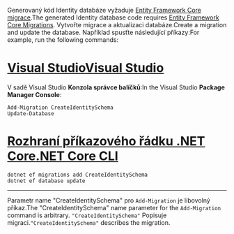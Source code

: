 <span data-ttu-id="f0557-101">Generovaný kód Identity databáze vyžaduje [Entity Framework Core migrace](/ef/core/managing-schemas/migrations/).</span><span class="sxs-lookup"><span data-stu-id="f0557-101">The generated Identity database code requires [Entity Framework Core Migrations](/ef/core/managing-schemas/migrations/).</span></span> <span data-ttu-id="f0557-102">Vytvořte migrace a aktualizaci databáze.</span><span class="sxs-lookup"><span data-stu-id="f0557-102">Create a migration and update the database.</span></span> <span data-ttu-id="f0557-103">Například spusťte následující příkazy:</span><span class="sxs-lookup"><span data-stu-id="f0557-103">For example, run the following commands:</span></span>

# <a name="visual-studiotabvisual-studio"></a>[<span data-ttu-id="f0557-104">Visual Studio</span><span class="sxs-lookup"><span data-stu-id="f0557-104">Visual Studio</span></span>](#tab/visual-studio)

<span data-ttu-id="f0557-105">V sadě Visual Studio **Konzola správce balíčků**:</span><span class="sxs-lookup"><span data-stu-id="f0557-105">In the Visual Studio **Package Manager Console**:</span></span>

```PMC
Add-Migration CreateIdentitySchema
Update-Database
```

# <a name="net-core-clitabnetcore-cli"></a>[<span data-ttu-id="f0557-106">Rozhraní příkazového řádku .NET Core</span><span class="sxs-lookup"><span data-stu-id="f0557-106">.NET Core CLI</span></span>](#tab/netcore-cli)

```cli
dotnet ef migrations add CreateIdentitySchema
dotnet ef database update
```

------

<span data-ttu-id="f0557-107">Parametr name "CreateIdentitySchema" pro `Add-Migration` je libovolný příkaz.</span><span class="sxs-lookup"><span data-stu-id="f0557-107">The "CreateIdentitySchema" name parameter for the `Add-Migration` command is arbitrary.</span></span> <span data-ttu-id="f0557-108">`"CreateIdentitySchema"` Popisuje migraci.</span><span class="sxs-lookup"><span data-stu-id="f0557-108">`"CreateIdentitySchema"` describes the migration.</span></span>